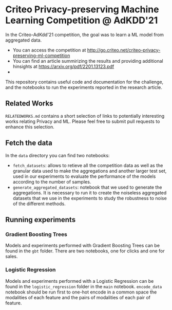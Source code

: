 # Criteo Privacy-preserving Machine Learning Competition @ AdKDD'21

In the Criteo-AdKdd'21 competition, the goal was to learn a ML model from aggregated data.
- You can access the competition at http://go.criteo.net/criteo-privacy-preserving-ml-competition
- You can find an article summirizing the results and providing additional hinsights at https://arxiv.org/pdf/2201.13123.pdf
- 
This repository contains useful code and documentation for the challenge, and the notebooks to run the experiments reported in the research article.

## Related Works

`RELATEDWORKS.md` contains a short selection of links to potentially interesting works relating Privacy and ML.
Please feel free to submit pull requests to enhance this selection.

## Fetch the data
In the `data` directory you can find two notebooks:
- `fetch_datasets`: allows to retieve all the competition data as well as the granular data used to make the aggregations and another larger test set, used in our experiments to evaluate the performance of the models according to the number of samples.
- `generate_aggregated_datasets`: notebook that we used to generate the aggregations. It is necessary to run it to create the noiseless aggregated datasets that we use in the experiments to study the robustness to noise of the different methods.

## Running experiments

### Gradient Boosting Trees

Models and experiments performed with Gradient Boosting Trees can be found in the `gbt` folder. There are two notebooks, one for clicks and one for sales.

### Logistic Regression

Models and experiments performed with a Logistic Regression can be found in the `logistic_regression` folder in the `main` notebook. `encode_data` notebook should be run first to one-hot encode in a common space the modalities of each feature and the pairs of modalities of each pair of feature.
